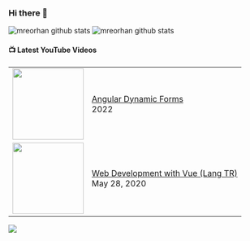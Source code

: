 ### Hi there 👋

<!--
**mreorhan/mreorhan** is a ✨ _special_ ✨ repository because its `README.md` (this file) appears on your GitHub profile.

Here are some ideas to get you started:

- 🔭 I’m currently working on ...
- 🌱 I’m currently learning ...
- 👯 I’m looking to collaborate on ...
- 🤔 I’m looking for help with ...
- 💬 Ask me about ...
- 📫 How to reach me: ...
- 😄 Pronouns: ...
- ⚡ Fun fact: ...
-->
![mreorhan github stats](https://github-readme-stats.vercel.app/api?username=mreorhan&show_icons=true&text_color=343434&icon_color=0073cf&hide_border=true&layout=default&hide_title=true)
![mreorhan github stats](https://github-readme-stats.vercel.app/api/top-langs/?username=mreorhan&layout=compact&hide_border=true)


<!-- https://github.com/gautamkrishnar/blog-post-workflow -->
#### 📺 Latest YouTube Videos

<table>
  <tbody>
<!-- YOUTUBE:START --><tr><td><a href="https://www.youtube.com/watch?v=EPfhTksHiug"><img width="140px" src="https://i.ytimg.com/vi/EPfhTksHiug/mqdefault.jpg"></a></td>
<td><a href="https://www.youtube.com/watch?v=TxMIPcy1YY0">Angular Dynamic Forms</a><br/>2022</td></tr>
<tr><td><a href="https://www.youtube.com/watch?v=xES1uBl2_Ek"><img width="140px" src="https://i.ytimg.com/vi/xES1uBl2_Ek/mqdefault.jpg"></a></td>
<td><a href="https://www.youtube.com/watch?v=xES1uBl2_Ek">Web Development with Vue (Lang TR)</a><br/>May 28, 2020</td></tr>
<!-- YOUTUBE:END -->
</tbody>
  </table>

[<img src="https://img.shields.io/badge/-Subscribe-red?style=for-the-badge&logo=youtube&logoColor=white"/>](https://www.youtube.com/c/VideoKodEmreOrhan?sub_confirmation=1)
